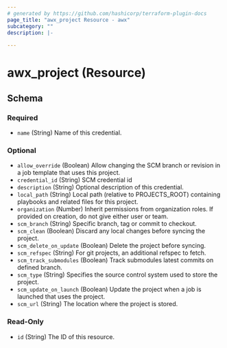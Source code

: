 ```yaml
---
# generated by https://github.com/hashicorp/terraform-plugin-docs
page_title: "awx_project Resource - awx"
subcategory: ""
description: |-
  
---
```


# awx_project (Resource)





<!-- schema generated by tfplugindocs -->
## Schema

### Required

- `name` (String) Name of this credential.

### Optional

- `allow_override` (Boolean) Allow changing the SCM branch or revision in a job template that uses this project.
- `credential_id` (String) SCM credential id
- `description` (String) Optional description of this credential.
- `local_path` (String) Local path (relative to PROJECTS_ROOT) containing playbooks and related files for this project.
- `organization` (Number) Inherit permissions from organization roles. If provided on creation, do not give either user or team.
- `scm_branch` (String) Specific branch, tag or commit to checkout.
- `scm_clean` (Boolean) Discard any local changes before syncing the project.
- `scm_delete_on_update` (Boolean) Delete the project before syncing.
- `scm_refspec` (String) For git projects, an additional refspec to fetch.
- `scm_track_submodules` (Boolean) Track submodules latest commits on defined branch.
- `scm_type` (String) Specifies the source control system used to store the project.
- `scm_update_on_launch` (Boolean) Update the project when a job is launched that uses the project.
- `scm_url` (String) The location where the project is stored.

### Read-Only

- `id` (String) The ID of this resource.
